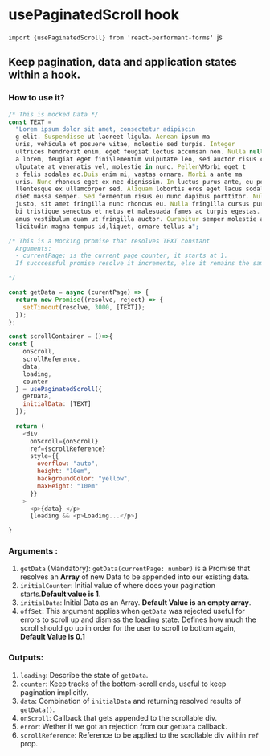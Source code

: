 # usePaginatedScroll hook

```import {usePaginatedScroll} from 'react-performant-forms' ```js

## Keep pagination, data and application states within a hook.

### How to use it?
```js
/* This is mocked Data */
const TEXT =
  "Lorem ipsum dolor sit amet, consectetur adipiscin
  g elit. Suspendisse ut laoreet ligula. Aenean ipsum ma
  uris, vehicula et posuere vitae, molestie sed turpis. Integer
  ultrices hendrerit enim, eget feugiat lectus accumsan non. Nulla null
  a lorem, feugiat eget fini\lementum vulputate leo, sed auctor risus commodo vitae. In erat sapien, v
  ulputate at venenatis vel, molestie in nunc. Pellen\Morbi eget t
  s felis sodales ac.Duis enim mi, vastas ornare. Morbi a ante ma
  uris. Nunc rhoncus eget ex nec dignissim. In luctus purus ante, eu pe
  llentesque ex ullamcorper sed. Aliquam lobortis eros eget lacus sodales, et imper
  diet massa semper. Sed fermentum risus eu nunc dapibus porttitor. Nulla imperdiet lacus
  justo, sit amet fringilla nunc rhoncus eu. Nulla fringilla cursus purus. Pellentesque habitant mor
  bi tristique senectus et netus et malesuada fames ac turpis egestas. Viv
  amus vestibulum quam ut fringilla auctor. Curabitur semper molestie arcu, vel sol
  licitudin magna tempus id,liquet, ornare tellus a";

/* This is a Mocking promise that resolves TEXT constant
  Arguments:
  - currentPage: is the current page counter, it starts at 1.
  If succcessful promise resolve it increments, else it remains the same.

*/

const getData = async (curentPage) => {
  return new Promise((resolve, reject) => {
    setTimeout(resolve, 3000, [TEXT]);
  });
};

const scrollContainer = ()=>{
const {
    onScroll,
    scrollReference,
    data,
    loading,
    counter
  } = usePaginatedScroll({
    getData,
    initialData: [TEXT]
  });
  
  return (
    <div
      onScroll={onScroll}
      ref={scrollReference}
      style={{
        overflow: "auto",
        height: "10em",
        backgroundColor: "yellow",
        maxHeight: "10em"
      }}
    >
      <p>{data} </p>
      {loading && <p>Loading...</p>}

}
```
### Arguments :
1. `getData` (Mandatory): `getData(currentPage: number)` is a Promise that resolves an **Array** of new Data to be appended into our existing data.
2. `initialCounter`: Initial value of where does your pagination starts.**Default value is 1**.
3. `initialData`: Initial Data as an Array. **Default Value is an empty array**.
4. `offSet`: This argument applies when `getData` was rejected useful for errors to scroll up and dismiss the loading state. Defines how much the scroll should go up
in order for the user to scroll to bottom again, **Default Value is 0.1**

### Outputs:
1. `loading`: Describe the state of `getData`.
2. `counter`: Keep tracks of the bottom-scroll ends, useful to keep pagination implicitly.
3. `data`: Combination of `initialData` and returning resolved results of `getData()`.
4. `onScroll`: Callback that gets appended to the scrollable div.
5. `error`: Wether if we got an rejection from our `getData` callback.
6. `scrollReference`: Reference to be applied to the scrollable div within `ref` prop.




